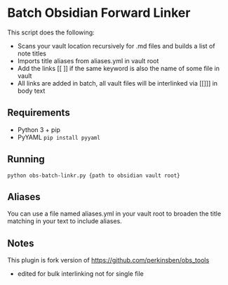 # Batch Obsidian Forward Linker

This script does the following:

- Scans your vault location recursively for .md files and builds a list of note titles
- Imports title aliases from aliases.yml in vault root
- Add the links [[ ]] if the same keyword is also the name of some file in vault
- All links are added in batch, all vault files will be interlinked via [[]]] in body text

## Requirements

* Python 3 + pip
* PyYAML ```pip install pyyaml```

## Running

```python obs-batch-linkr.py {path to obsidian vault root}```

## Aliases

You can use a file named aliases.yml in your vault root to broaden the title matching in your text to include aliases.

## Notes

This plugin is fork version of https://github.com/perkinsben/obs_tools
- edited for bulk interlinking not for single file
